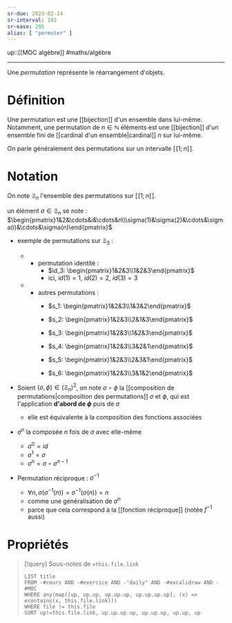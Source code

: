 ```yaml
---
sr-due: 2023-02-14
sr-interval: 192
sr-ease: 295
alias: [ "permuter" ]
---
```

up::[[MOC algèbre]]
#maths/algèbre 

----
Une _permutation_ représente le réarrangement d'objets.

# Définition
Une permutation est une [[bijection]] d'un ensemble dans lui-même.
Notamment, une permutation de $n\in\mathbb N$ éléments est une [[bijection]] d'un ensemble fini de [[cardinal d'un ensemble|cardinal]] $n$ sur lui-même.

On parle généralement des permutations sur un intervalle $[\![1;n]\!]$.




# Notation
On note $\mathfrak S_n$ l'ensemble des permutations sur $[\![1;n]\!]$.

un élément $\sigma\in\mathfrak S_n$ se note :
$\begin{pmatrix}1&2&\cdots&i&\cdots&n\\\sigma(1)&\sigma(2)&\cdots&\sigma(i)&\cdots&\sigma(n)\end{pmatrix}$

- exemple de permutations sur $\mathfrak S_3$ :
    - - permutation identité :
        - $id_3: \begin{pmatrix}1&2&3\\1&2&3\end{pmatrix}$
        - ici, $id(1) = 1$, $id(2)=2$, $id(3)=3$
    - - autres permutations : 
        - $s_1: \begin{pmatrix}1&2&3\\1&3&2\end{pmatrix}$
     
        - $s_2: \begin{pmatrix}1&2&3\\2&1&3\end{pmatrix}$
     
        - $s_3: \begin{pmatrix}1&2&3\\1&2&3\end{pmatrix}$
     
        - $s_4: \begin{pmatrix}1&2&3\\3&2&1\end{pmatrix}$
        
        - $s_5: \begin{pmatrix}1&2&3\\2&3&1\end{pmatrix}$
        
        - $s_6: \begin{pmatrix}1&2&3\\3&1&2\end{pmatrix}$

- Soient $(\sigma, \phi)\in(\mathfrak S_n)^2$, on note $\sigma\circ \phi$ la [[composition de permutations|composition des permutations]] $\sigma$ et $\phi$, qui est l'application **d'abord de $\phi$** puis de $\sigma$
    - elle est équivalente à la composition des fonctions associées
- $\sigma^n$ la composée $n$ fois de $\sigma$ avec elle-même
    - $\sigma^0 = id$
    - $\sigma^1 = \sigma$
    - $\sigma^n = \sigma\circ\sigma^{n-1}$
    
- Permutation réciproque : $\sigma^{-1}$
    - $\forall n, \sigma(\sigma^{-1}(n)) = \sigma^{-1}(\sigma(n)) = n$
    - comme une généralisation de $\sigma^n$
    - parce que cela correspond à la [[fonction réciproque]] (notée $f^{-1}$ aussi)


# Propriétés

> [!query] Sous-notes de `=this.file.link`
> ```dataview
> LIST title
> FROM -#cours AND -#exercice AND -"daily" AND -#excalidraw AND -#MOC
> WHERE any(map([up, up.up, up.up.up, up.up.up.up], (x) => econtains(x, this.file.link)))
> WHERE file != this.file
> SORT up!=this.file.link, up.up.up.up, up.up.up, up.up, up
> ```
